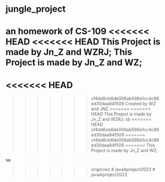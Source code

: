# jungle_project
an homework of CS-109
<<<<<<< HEAD
<<<<<<< HEAD
This Project is made by Jn_Z and WZRJ;
This Project is made by Jn_Z and WZ;
=======
<<<<<<< HEAD
=======
>>>>>>> cf4dd6cb6de006ab566e1cc4c86ed30daa94f509
Created by WZ and JNZ
=======
<<<<<<< HEAD
This Project is made by Jn_Z and WZRJ;
sb
<<<<<<< HEAD
>>>>>>> cf4dd6cb6de006ab566e1cc4c86ed30daa94f509
=======
>>>>>>> cf4dd6cb6de006ab566e1cc4c86ed30daa94f509
=======
This Project is made by Jn_Z and WZ;

sa
>>>>>>> origin/wz
#   j a v a A p r o j e c t 2 0 2 3  
 #   j a v a A p r o j e c t 2 0 2 3  
 